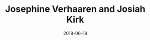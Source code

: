 ---
title: Josephine Verhaaren and Josiah Kirk
date: 2018-06-18
person1_name: Josephine Verhaaren
person1_image:
person2_name: Josiah Kirk
person2_image:
award: Dux Litterarum
---